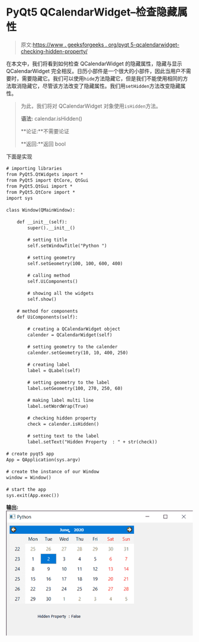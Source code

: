 # PyQt5 QCalendarWidget–检查隐藏属性

> 原文:[https://www . geeksforgeeks . org/pyqt 5-qcalendarwidget-checking-hidden-property/](https://www.geeksforgeeks.org/pyqt5-qcalendarwidget-checking-hidden-property/)

在本文中，我们将看到如何检查 QCalendarWidget 的隐藏属性，隐藏与显示 QCalendarWidget 完全相反。日历小部件是一个很大的小部件，因此当用户不需要时，需要隐藏它。我们可以使用`hide`方法隐藏它，但是我们不能使用相同的方法取消隐藏它，尽管该方法改变了隐藏属性。我们用`setHidden`方法改变隐藏属性。

> 为此，我们将对 QCalendarWidget 对象使用`isHidden`方法。
> 
> **语法:** calendar.isHidden()
> 
> **论证:**不需要论证
> 
> **返回:**返回 bool

下面是实现

```
# importing libraries
from PyQt5.QtWidgets import * 
from PyQt5 import QtCore, QtGui
from PyQt5.QtGui import * 
from PyQt5.QtCore import * 
import sys

class Window(QMainWindow):

    def __init__(self):
        super().__init__()

        # setting title
        self.setWindowTitle("Python ")

        # setting geometry
        self.setGeometry(100, 100, 600, 400)

        # calling method
        self.UiComponents()

        # showing all the widgets
        self.show()

    # method for components
    def UiComponents(self):

        # creating a QCalendarWidget object
        calender = QCalendarWidget(self)

        # setting geometry to the calender
        calender.setGeometry(10, 10, 400, 250)

        # creating label
        label = QLabel(self)

        # setting geometry to the label
        label.setGeometry(100, 270, 250, 60)

        # making label multi line
        label.setWordWrap(True)

        # checking hidden property
        check = calender.isHidden()

        # setting text to the label
        label.setText("Hidden Property  : " + str(check))

# create pyqt5 app
App = QApplication(sys.argv)

# create the instance of our Window
window = Window()

# start the app
sys.exit(App.exec())
```

**输出:**
![](img/8c3d3591e71f367c0b8bffbb77ef0ccc.png)